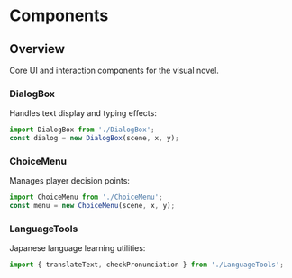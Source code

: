 # Components

## Overview
Core UI and interaction components for the visual novel.

### DialogBox
Handles text display and typing effects:
```typescript
import DialogBox from './DialogBox';
const dialog = new DialogBox(scene, x, y);
```

### ChoiceMenu
Manages player decision points:
```typescript
import ChoiceMenu from './ChoiceMenu';
const menu = new ChoiceMenu(scene, x, y);
```

### LanguageTools
Japanese language learning utilities:
```typescript
import { translateText, checkPronunciation } from './LanguageTools';
```